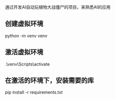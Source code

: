 通过开发AI自动玩植物大战僵尸的项目，来熟悉AI的应用

## 创建虚拟环境
python -m venv venv   

## 激活虚拟环境
.\venv\Scripts\activate

## 在激活的环境下，安装需要的库
pip install -r requirements.txt